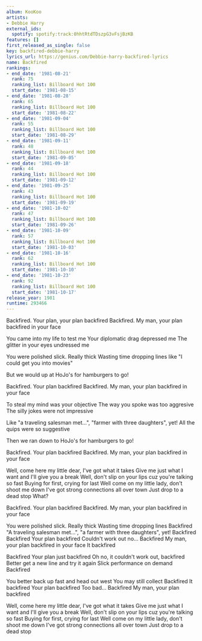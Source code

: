 ```yaml
---
album: KooKoo
artists:
- Debbie Harry
external_ids:
  spotify: spotify:track:0hhtRtdTDszpG3vFsjBzKB
features: []
first_released_as_single: false
key: backfired-debbie-harry
lyrics_url: https://genius.com/Debbie-harry-backfired-lyrics
name: Backfired
rankings:
- end_date: '1981-08-21'
  rank: 75
  ranking_list: Billboard Hot 100
  start_date: '1981-08-15'
- end_date: '1981-08-28'
  rank: 65
  ranking_list: Billboard Hot 100
  start_date: '1981-08-22'
- end_date: '1981-09-04'
  rank: 55
  ranking_list: Billboard Hot 100
  start_date: '1981-08-29'
- end_date: '1981-09-11'
  rank: 48
  ranking_list: Billboard Hot 100
  start_date: '1981-09-05'
- end_date: '1981-09-18'
  rank: 44
  ranking_list: Billboard Hot 100
  start_date: '1981-09-12'
- end_date: '1981-09-25'
  rank: 43
  ranking_list: Billboard Hot 100
  start_date: '1981-09-19'
- end_date: '1981-10-02'
  rank: 47
  ranking_list: Billboard Hot 100
  start_date: '1981-09-26'
- end_date: '1981-10-09'
  rank: 57
  ranking_list: Billboard Hot 100
  start_date: '1981-10-03'
- end_date: '1981-10-16'
  rank: 62
  ranking_list: Billboard Hot 100
  start_date: '1981-10-10'
- end_date: '1981-10-23'
  rank: 92
  ranking_list: Billboard Hot 100
  start_date: '1981-10-17'
release_year: 1981
runtime: 293466
---
```

Backfired. Your plan, your plan backfired
Backfired. My man, your plan backfired in your face

You came into my life to test me
Your diplomatic drag depressed me
The glitter in your eyes undressed me

You were polished slick. Really thick
Wasting time dropping lines like "I could get you into movies"

But we would up at HoJo's for hamburgers to go!

Backfired. Your plan backfired
Backfired. My man, your plan backfired in your face

To steal my mind was your objective
The way you spoke was too aggresive
The silly jokes were not impressive

Like "a traveling salesman met...", "farmer with three daughters", yet!
All the quips were so suggestive

Then we ran down to HoJo's for hamburgers to go!

Backfired. Your plan backfired
Backfired. My man, your plan backfired in your face

Well, come here my little dear, I've got what it takes
Give me just what I want and I'll give you a break
Well, don't slip on your lips cuz you're talking so fast
Buying for first, crying for last
Well come on my little lady, don't shoot me down
I've got strong connections all over town
Just drop to a dead stop
What?

Backfired. Your plan backfired
Backfired. My man, your plan backfired in your face

You were polished slick. Really thick
Wasting time dropping lines
Backfired
"A traveling salesman met...", "a farmer with three daughters", yet!
Backfired
Backfired
Your plan backfired
Couldn't work out no...
Backfired
My man, your plan backfired in your face
It backfired

Backfired
Your plan just backfired
Oh no, it couldn't work out, backfired
Better get a new line and try it again
Slick performance on demand
Backfired

You better back up fast and head out west
You may still collect
Backfired
It backfired
Your plan backfired
Too bad...
Backfired
My man, your plan backfired

Well, come here my little dear, I've got what it takes
Give me just what I want and I'll give you a break
Well, don't slip on your lips cuz you're talking so fast
Buying for first, crying for last
Well come on my little lady, don't shoot me down
I've got strong connections all over town
Just drop to a dead stop
